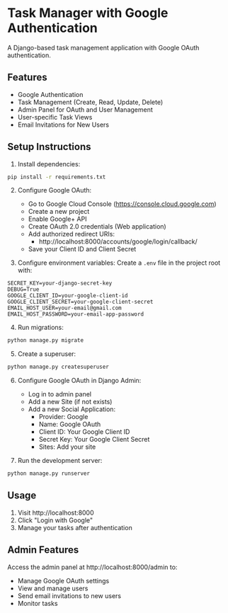 # Task Manager with Google Authentication

A Django-based task management application with Google OAuth authentication.

## Features

- Google Authentication
- Task Management (Create, Read, Update, Delete)
- Admin Panel for OAuth and User Management
- User-specific Task Views
- Email Invitations for New Users

## Setup Instructions

1. Install dependencies:
```bash
pip install -r requirements.txt
```

2. Configure Google OAuth:
   - Go to Google Cloud Console (https://console.cloud.google.com)
   - Create a new project
   - Enable Google+ API
   - Create OAuth 2.0 credentials (Web application)
   - Add authorized redirect URIs:
     - http://localhost:8000/accounts/google/login/callback/
   - Save your Client ID and Client Secret

3. Configure environment variables:
   Create a `.env` file in the project root with:
```
SECRET_KEY=your-django-secret-key
DEBUG=True
GOOGLE_CLIENT_ID=your-google-client-id
GOOGLE_CLIENT_SECRET=your-google-client-secret
EMAIL_HOST_USER=your-email@gmail.com
EMAIL_HOST_PASSWORD=your-email-app-password
```

4. Run migrations:
```bash
python manage.py migrate
```

5. Create a superuser:
```bash
python manage.py createsuperuser
```

6. Configure Google OAuth in Django Admin:
   - Log in to admin panel
   - Add a new Site (if not exists)
   - Add a new Social Application:
     - Provider: Google
     - Name: Google OAuth
     - Client ID: Your Google Client ID
     - Secret Key: Your Google Client Secret
     - Sites: Add your site

7. Run the development server:
```bash
python manage.py runserver
```

## Usage

1. Visit http://localhost:8000
2. Click "Login with Google"
3. Manage your tasks after authentication

## Admin Features

Access the admin panel at http://localhost:8000/admin to:
- Manage Google OAuth settings
- View and manage users
- Send email invitations to new users
- Monitor tasks
